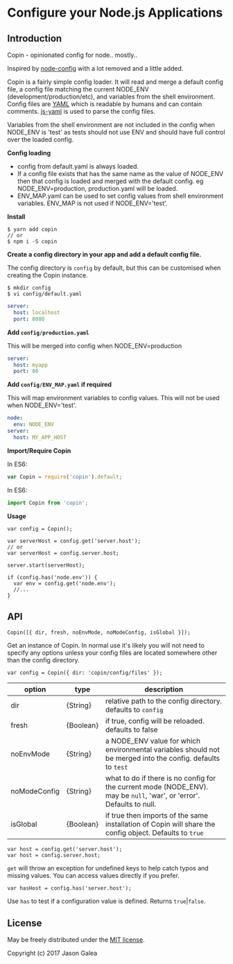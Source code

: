 Configure your Node.js Applications
===================================

Introduction
------------

Copin - opinionated config for node.. mostly..

Inspired by [node-config](https://github.com/lorenwest/node-config) with a lot
removed and a little added.

Copin is a fairly simple config loader. It will read and merge a default config
file, a config file matching the current NODE_ENV (development/production/etc),
and variables from the shell environment. Config files are [YAML](http://yaml.org/)
which is readable by humans and can contain comments.
[js-yaml](https://github.com/nodeca/js-yaml) is used to parse the config files.

Variables from the shell environment are not included in the config when NODE_ENV
is 'test' as tests should not use ENV and should have full control over the loaded
config.

**Config loading**

* config from default.yaml is always loaded.
* If a config file exists that has the same name as the value of NODE_ENV then
that config is loaded and merged with the default config. eg NODE_ENV=production,
production.yaml will be loaded.
* ENV_MAP.yaml can be used to set config values from shell environment variables. ENV_MAP is not used if NODE_ENV='test'.

**Install**

```shell
$ yarn add copin
// or
$ npm i -S copin
```

**Create a config directory in your app and add a default config file.**

The config directory is `config` by default, but this can be customised when
creating the Copin instance.

```shell
$ mkdir config
$ vi config/default.yaml
```
```yaml
server:
  host: localhost
  port: 8080
```

**Add `config/production.yaml`**

This will be merged into config when NODE_ENV=production

```yaml
server:
  host: myapp
  port: 80
```

**Add `config/ENV_MAP.yaml` if required**

This will map environment variables to config values.
This will not be used when NODE_ENV='test'.

```yaml
node:
  env: NODE_ENV
server:
  host: MY_APP_HOST
```

**Import/Require Copin**

In ES6:
```js
var Copin = require('copin').default;
```

In ES6:
```js
import Copin from 'copin';
```

**Usage**
```
var config = Copin();

var serverHost = config.get('server.host');
// or
var serverHost = config.server.host;

server.start(serverHost);

if (config.has('node.env')) {
  var env = config.get('node.env');
  //...
}
```

API
---

`Copin([{ dir, fresh, noEnvMode, noModeConfig, isGlobal }]);`

Get an instance of Copin. In normal use it's likely you will not need to specify
any options unless your config files are located somewhere other than the config
directory.

```
var config = Copin({ dir: 'copin/config/files' });
```

option  | type      | description
--------|-----------|------------
dir     | {String}  | relative path to the config directory. defaults to `config`
fresh   | {Boolean} | if true, config will be reloaded. defaults to false
noEnvMode | {String} | a NODE_ENV value for which environmental variables should not be merged into the config. defaults to `test`
noModeConfig | {String} | what to do if there is no config for the current mode (NODE_ENV). may be `null`, 'war', or 'error'. Defaults to null.
isGlobal | {Boolean} | if true then imports of the same installation of Copin will share the config object. Defaults to `true`

```
var host = config.get('server.host');
var host = config.server.host;
```
`get` will throw an exception for undefined keys to help catch typos and missing values.
You can access values directly if you prefer.

```
var hasHost = config.has('server.host');
```
Use `has` to test if a configuration value is defined. Returns `true`|`false`.

License
-------

May be freely distributed under the [MIT license](https://raw.githubusercontent.com/lorenwest/node-config/master/LICENSE).

Copyright (c) 2017 Jason Galea
